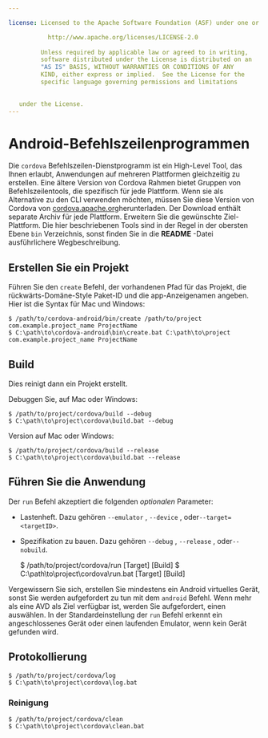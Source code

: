 ```yaml
---

license: Licensed to the Apache Software Foundation (ASF) under one or more contributor license agreements. See the NOTICE file distributed with this work for additional information regarding copyright ownership. The ASF licenses this file to you under the Apache License, Version 2.0 (the "License"); you may not use this file except in compliance with the License. You may obtain a copy of the License at

           http://www.apache.org/licenses/LICENSE-2.0
    
         Unless required by applicable law or agreed to in writing,
         software distributed under the License is distributed on an
         "AS IS" BASIS, WITHOUT WARRANTIES OR CONDITIONS OF ANY
         KIND, either express or implied.  See the License for the
         specific language governing permissions and limitations
    

   under the License.
---
```


# Android-Befehlszeilenprogrammen

Die `cordova` Befehlszeilen-Dienstprogramm ist ein High-Level Tool, das Ihnen erlaubt, Anwendungen auf mehreren Plattformen gleichzeitig zu erstellen. Eine ältere Version von Cordova Rahmen bietet Gruppen von Befehlszeilentools, die spezifisch für jede Plattform. Wenn sie als Alternative zu den CLI verwenden möchten, müssen Sie diese Version von Cordova von [cordova.apache.org][1]herunterladen. Der Download enthält separate Archiv für jede Plattform. Erweitern Sie die gewünschte Ziel-Plattform. Die hier beschriebenen Tools sind in der Regel in der obersten Ebene `bin` Verzeichnis, sonst finden Sie in die **README** -Datei ausführlichere Wegbeschreibung.

 [1]: http://cordova.apache.org

## Erstellen Sie ein Projekt

Führen Sie den `create` Befehl, der vorhandenen Pfad für das Projekt, die rückwärts-Domäne-Style Paket-ID und die app-Anzeigenamen angeben. Hier ist die Syntax für Mac und Windows:

    $ /path/to/cordova-android/bin/create /path/to/project com.example.project_name ProjectName
    $ C:\path\to\cordova-android\bin\create.bat C:\path\to\project com.example.project_name ProjectName
    

## Build

Dies reinigt dann ein Projekt erstellt.

Debuggen Sie, auf Mac oder Windows:

    $ /path/to/project/cordova/build --debug
    $ C:\path\to\project\cordova\build.bat --debug
    

Version auf Mac oder Windows:

    $ /path/to/project/cordova/build --release
    $ C:\path\to\project\cordova\build.bat --release
    

## Führen Sie die Anwendung

Der `run` Befehl akzeptiert die folgenden *optionalen* Parameter:

*   Lastenheft. Dazu gehören `--emulator` , `--device` , oder`--target=<targetID>`.

*   Spezifikation zu bauen. Dazu gehören `--debug` , `--release` , oder`--nobuild`.
    
    $ /path/to/project/cordova/run \[Target\] \[Build\] $ C:\path\to\project\cordova\run.bat \[Target\] \[Build\]

Vergewissern Sie sich, erstellen Sie mindestens ein Android virtuelles Gerät, sonst Sie werden aufgefordert zu tun mit dem `android` Befehl. Wenn mehr als eine AVD als Ziel verfügbar ist, werden Sie aufgefordert, einen auswählen. In der Standardeinstellung der `run` Befehl erkennt ein angeschlossenes Gerät oder einen laufenden Emulator, wenn kein Gerät gefunden wird.

## Protokollierung

    $ /path/to/project/cordova/log
    $ C:\path\to\project\cordova\log.bat
    

### Reinigung

    $ /path/to/project/cordova/clean
    $ C:\path\to\project\cordova\clean.bat